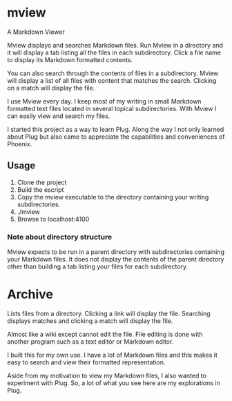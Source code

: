 # mview
A Markdown Viewer

Mview displays and searches Markdown files. Run Mview in a directory and it
will display a tab listing all the files in each subdirectory. Click a file
name to display its Markdown formatted contents.

You can also search through the contents of files in a subdirectory. Mview will
display a list of all files with content that matches the search. Clicking on a
match will display the file.

I use Mview every day. I keep most of my writing in small Markdown formatted
text files located in several topical subdirectories. With Mview I can easily
view and search my files.

I started this project as a way to learn Plug. Along the way I not only
learned about Plug but also came to appreciate the capabilities and
conveniences of Phoenix.


## Usage
1. Clone the project
2. Build the escript
3. Copy the mview executable to the directory containing your writing
subdirectories.
4. ./mview
5. Browse to localhost:4100

### Note about directory structure
Mview expects to be run in a parent directory with subdirectories containing your
Markdown files. It does not display the contents of the parent directory other than
building a tab listing your files for each subdirectory.

# Archive

Lists files from a directory. Clicking a link will display the file. Searching
displays matches and clicking a match will display the file.

Almost like a wiki except cannot edit the file. File editing is done with
another program such as a text editor or Markdown editor.

I built this for my own use. I have a lot of Markdown files and this makes it
easy to search and view their formatted representation.

Aside from my motivation to view my Markdown files, I also wanted to
experiment with Plug. So, a lot of what you see here are my explorations
in Plug.

